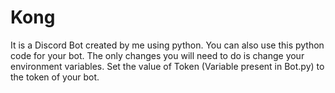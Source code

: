 # Kong
It is a Discord Bot created by me using python.
You can also use this python code for your bot.
The only changes you will need to do is change your environment variables.
Set the value of Token (Variable present in Bot.py) to the token of your bot.

